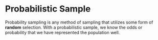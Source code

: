 # Probabilistic Sample
Probability sampling is any method of sampling that utilizes some form of **random** selection. With a probabilistic sample, we know the odds or probability that we have represented the population well.

